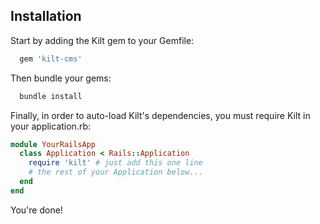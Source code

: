 ## Installation

Start by adding the Kilt gem to your Gemfile:

```ruby
  gem 'kilt-cms'
```

Then bundle your gems:

```ruby
  bundle install
```
            
Finally, in order to auto-load Kilt's dependencies, you must require Kilt in your application.rb:

```ruby
module YourRailsApp
  class Application < Rails::Application
    require 'kilt' # just add this one line
    # the rest of your Application below...
  end
end
```

You're done!
